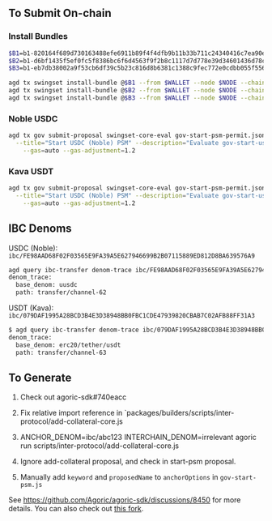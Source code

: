 ## To Submit On-chain

### Install Bundles
```bash
$B1=b1-820164f689d730163488efe6911b89f4f4dfb9b11b33b711c24340416c7ea90ec6a311ceb8c26cc2d1c6624e8d5b714c73eab1a08d99bb81c22d815acefd94fd.json
$B2=b1-d6bf1435f5ef0fc5f8386bc6f6d4563f9f2b8c1117d7d778e39d34601436d78cac7e5000f73857ed5b3dcc76742ff0d392d8a3e3164d7775a9c85ed0c30fdeda.json
$B3=b1-eb7db38002a9f53cb6df39c5b23c816d8b6381c1388c9fec772e0cdbb055f55641da9219a4891ecee5697c9cc3c6a988d0ffa75d191e806f4867990b4ce3df83.json

agd tx swingset install-bundle @$B1 --from $WALLET --node $NODE --chain-id $CHAIN_ID --gas=auto --gas-adjustment=1.2 -y -b block
agd tx swingset install-bundle @$B2 --from $WALLET --node $NODE --chain-id $CHAIN_ID --gas=auto --gas-adjustment=1.2 -y -b block
agd tx swingset install-bundle @$B3 --from $WALLET --node $NODE --chain-id $CHAIN_ID --gas=auto --gas-adjustment=1.2 -y -b block
```

### Noble USDC 

```bash
agd tx gov submit-proposal swingset-core-eval gov-start-psm-permit.json gov-start-usdc-psm.js \
  --title="Start USDC (Noble) PSM" --description="Evaluate gov-start-usdc-psm.js" --deposit=1000000ubld \
    --gas=auto --gas-adjustment=1.2
```


### Kava USDT 

```bash
agd tx gov submit-proposal swingset-core-eval gov-start-psm-permit.json gov-start-usdt-psm.js \
  --title="Start USDC (Noble) PSM" --description="Evaluate gov-start-usdt-psm.js" --deposit=1000000ubld \
    --gas=auto --gas-adjustment=1.2
```

## IBC Denoms

USDC (Noble): `ibc/FE98AAD68F02F03565E9FA39A5E627946699B2B07115889ED812D8BA639576A9`

```bash
agd query ibc-transfer denom-trace ibc/FE98AAD68F02F03565E9FA39A5E627946699B2B07115889ED812D8BA639576A9 --node $NODE --chain-id agoric-3
denom_trace:
  base_denom: uusdc
  path: transfer/channel-62
```


USDT (Kava): `ibc/079DAF1995A28BCD3B4E3D38948BB0FBC1CDE47939820CBAB7C02AFB88FF31A3`

```bash
$ agd query ibc-transfer denom-trace ibc/079DAF1995A28BCD3B4E3D38948BB0FBC1CDE47939820CBAB7C02AFB88FF31A3 --node $NODE --chain-id agoric-3
denom_trace:
  base_denom: erc20/tether/usdt
  path: transfer/channel-63
```


## To Generate

1. Check out agoric-sdk#740eacc

2. Fix relative import reference in `packages/builders/scripts/inter-protocol/add-collateral-core.js

3. ANCHOR_DENOM=ibc/abc123 INTERCHAIN_DENOM=irrelevant agoric run scripts/inter-protocol/add-collateral-core.js

4. Ignore add-collateral proposal, and check in start-psm proposal.

5. Manually add `keyword` and `proposedName` to `anchorOptions` in `gov-start-psm.js`


See https://github.com/Agoric/agoric-sdk/discussions/8450 for more details. You can also check out [this fork](https://github.com/Agoric/agoric-sdk/compare/master...0xpatrickdev:agoric-sdk:pc/psm-proposals?expand=1).
